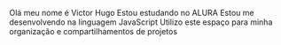 Olá meu nome é Victor Hugo
Estou estudando no ALURA
Estou me desenvolvendo na linguagem JavaScript
Utilizo este espaço para minha organização e compartilhamentos de projetos
